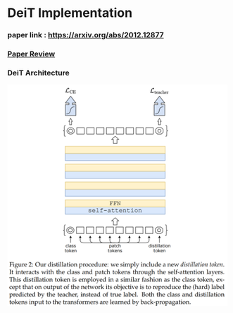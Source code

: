 # DeiT Implementation  

### paper link : https://arxiv.org/abs/2012.12877

### [Paper Review]()  

### DeiT Architecture  
<img src = "https://github.com/Sangh0/Vision-Transformer/blob/main/DeiT/figure/figure2.png?raw=true" width=500>  